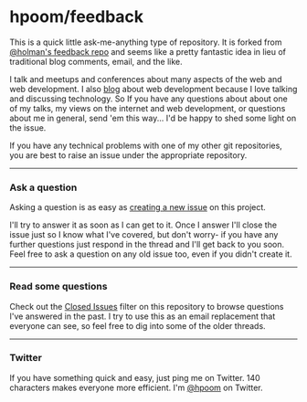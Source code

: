 # hpoom/feedback

This is a quick little ask-me-anything type of repository. It is forked from 
[@holman's feedback repo](https://github.com/holman/feedback) and seems like a pretty fantastic 
idea in lieu of traditional blog comments, email, and the like.

I talk and meetups and conferences about many aspects of the web and web development. I also [blog](http://hpoom.co.uk/) about 
web development because I love talking and discussing technology. So If you have any questions
about about one of my talks, my views on the internet and web development, or questions about
me in general, send 'em this way... I'd be happy to shed some light on the issue.

If you have any technical problems with one of my other git repositories, you are best to raise an issue under the appropriate repository. 

---

### Ask a question

Asking a question is as easy as
[creating a new issue](https://github.com/hpoom/feedback/issues/new) on this
project.

I'll try to answer it as soon as I can get to it. Once I answer I'll close the
issue just so I know what I've covered, but don't worry- if you have any further
questions just respond in the thread and I'll get back to you soon. Feel free to
ask a question on any old issue too, even if you didn't create it.

---

### Read some questions

Check out the [Closed Issues](https://github.com/hpoom/feedback/issues?sort=created&direction=desc&state=closed&page=1)
filter on this repository to browse questions I've answered in the past. I try
to use this as an email replacement that everyone can see, so feel free to dig
into some of the older threads.

---

### Twitter

If you have something quick and easy, just ping me on Twitter. 140 characters
makes everyone more efficient. I'm [@hpoom](https://twitter.com/hpoom) on
Twitter.

